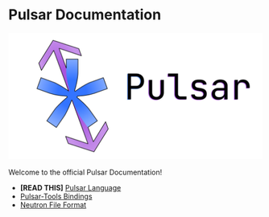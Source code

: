 # Pulsar Documentation

![](../assets/banner.svg)

Welcome to the official Pulsar Documentation!

- **\[READ THIS\]** [Pulsar Language](LANGUAGE.md)
- [Pulsar-Tools Bindings](BINDINGS.md)
- [Neutron File Format](BINARY.md)
